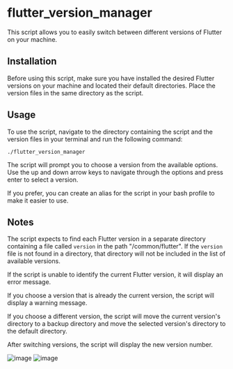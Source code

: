 # flutter_version_manager

This script allows you to easily switch between different versions of Flutter on your machine. 

## Installation

Before using this script, make sure you have installed the desired Flutter versions on your machine and located their default directories. Place the version files in the same directory as the script. 

## Usage

To use the script, navigate to the directory containing the script and the version files in your terminal and run the following command: 

```
./flutter_version_manager
```

The script will prompt you to choose a version from the available options. Use the up and down arrow keys to navigate through the options and press enter to select a version. 

If you prefer, you can create an alias for the script in your bash profile to make it easier to use. 

## Notes

The script expects to find each Flutter version in a separate directory containing a file called `version` in the path "/common/flutter". If the `version` file is not found in a directory, that directory will not be included in the list of available versions.

If the script is unable to identify the current Flutter version, it will display an error message. 

If you choose a version that is already the current version, the script will display a warning message. 

If you choose a different version, the script will move the current version's directory to a backup directory and move the selected version's directory to the default directory. 

After switching versions, the script will display the new version number.

![image](https://user-images.githubusercontent.com/76235377/236334718-590ba1ef-198b-4d73-8e2d-a8ea1f1aff96.png)
![image](https://user-images.githubusercontent.com/76235377/236334818-df23065f-c863-4434-921d-c78933bf7912.png)

